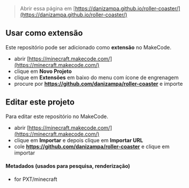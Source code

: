 
> Abrir essa página em [https://danizampa.github.io/roller-coaster/](https://danizampa.github.io/roller-coaster/)

## Usar como extensão

Este repositório pode ser adicionado como **extensão** no MakeCode.

* abrir [https://minecraft.makecode.com/](https://minecraft.makecode.com/)
* clique em **Novo Projeto**
* clique em **Extensões** em baixo do menu com ícone de engrenagem
* procure por **https://github.com/danizampa/roller-coaster** e importe

## Editar este projeto

Para editar este repositório no MakeCode.

* abrir [https://minecraft.makecode.com/](https://minecraft.makecode.com/)
* clique em **Importar** e depois clique em **Importar URL**
* cole **https://github.com/danizampa/roller-coaster** e clique em importar

#### Metadados (usados para pesquisa, renderização)

* for PXT/minecraft
<script src="https://makecode.com/gh-pages-embed.js"></script><script>makeCodeRender("{{ site.makecode.home_url }}", "{{ site.github.owner_name }}/{{ site.github.repository_name }}");</script>
